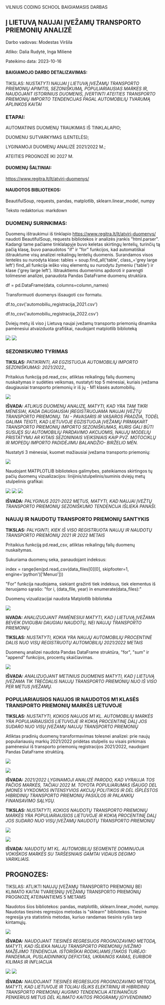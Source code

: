 
VILNIUS CODING SCHOOL BAIGIAMASIS DARBAS

## Į LIETUVĄ NAUJAI ĮVEŽAMŲ TRANSPORTO PRIEMONIŲ ANALIZĖ

Darbo vadovas: Modestas Viršila

Atliko: Dalia Rudytė, Inga Milienė

Pateikimo data: 2023-10-16

#### BAIGIAMOJO DARBO DETALIZAVIMAS:

TIKSLAS: _NUSTATYTI NAUJAI Į LIETUVĄ ĮVEŽAMŲ TRANSPORTO PRIEMONIŲ APIMTIS, SEZONIŠKUMĄ, POPULIARIAUSIAS MARKES
IR, NAUDOJANT ISTORINIUS DUOMENIS, ĮVERTINTI ATEITIES TRANSPORTO PRIEMONIŲ IMPORTO TENDENCIJAS PAGAL AUTOMOBILIŲ
TVARUMĄ APLINKOS KAITAI_


### ETAPAI:


AUTOMATINIS DUOMENŲ TRAUKIMAS IŠ TINKLALAPIO;

DUOMENU SUTVARKYMAS (LENTELĖS);

LYGINAMOJI DUOMENŲ ANALIZĖ 2021/2022 M.;

ATEITIES PROGNOZĖ IKI 2027 M.


#### DUOMENŲ ŠALTINIAI:
https://www.regitra.lt/lt/atviri-duomenys/


#### NAUDOTOS BIBLIOTEKOS:
BeautifulSoup,
requests,
pandas,
matplotlib,
sklearn.linear_model,
numpy

Teksto redaktorius: markdown


### DUOMENŲ SURINKIMAS:

Duomenų ištraukimui iš tinklapio https://www.regitra.lt/lt/atviri-duomenys/ naudoti BeautifulSoup, 
requests bibliotekos ir analizės įrankis "html.parser".
Kadangi tame pačiame tinklalapyje buvo keletas skirtingų lentelių, turinčių tą pačią klasę, buvo
panaudotos "if" ir "for" funkcijos, kad automatiškai ištrauktume visų analizei reikalingų lentelių duomenis.
Surandamos visos lentelės su nurodyta klase:
tables = soup.find_all('table', class_='grey large left')
find_all funkcija ieško visų elementų su nurodytu žymeniu ('table') ir klase ('grey large left').
Ištrauktiems duomenims apdoroti ir parengti tolimesnei analizei, panaudota Pandas DataFrame duomenų
struktūra.

df = pd.DataFrame(data, columns=column_names)

Transformuoti duomenys išsaugoti csv formatu.

df.to_csv('automobiliu_registracija_2021.csv')

df.to_csv('automobiliu_registracija_2022.csv')

Dviejų metų iš viso į Lietuvą naujai įvežamų transporto priemonių dinamika pamėnesiui
atvaizduota grafiškai, naudojant matplotlib biblioteką

![](C:\Users\ingam\OneDrive\Documents\GitHub\Baigiamasis-darbas\Grafikai\Transporto_registracija_2021.jpg)
![](C:\Users\ingam\OneDrive\Documents\GitHub\Baigiamasis-darbas\Grafikai\Transporto_registracija_2022.jpg)

### SEZONISKUMO TYRIMAS

**TIKSLAS:** _PATIKRINTI, AR EGZISTUOJA AUTOMOBILIŲ IMPORTO SEZONIŠKUMAS: 2021/2022__

Pritaikius funkciją pd.read_csv, atliktas reikalingų failų duomenų nuskaitymas ir 
sudėties veiksmas, nustatyti top 5 mėnesiai, kuriais
įvežama daugiausiai transporto priemonių ir iš jų - M1 klasės automobilių.

![](C:\Users\ingam\OneDrive\Documents\GitHub\Baigiamasis-darbas\Grafikai\suminis_top5_menesiai_2021_2022.jpg)

**IŠVADA:** _ATLIKUS DUOMENŲ ANALIZĘ, MATYTI, KAD YRA TAM TIKRI MĖNESIAI, KADA DAUGIAUSIAI ĮREGISTRUOJAMA NAUJAI 
ĮVEŽTŲ TRANSPORTO PRIEMONIŲ. TAI - PAVASARIS IR VASAROS PRADŽIA, TODĖL GALIMA TEIGTI, KAD LIETUVOJE EGZISTUOJA ĮVEŽAMŲ 
PIRMĄKART TRANSPORTO PRIEMONIŲ IMPORTO SEZONIŠKUMAS, KURIS GALI BŪTI SUSIJĘS SU AUTOMOBILIŲ PARDAVIMO AKCIJOMIS,
NAUJŲ MODELIŲ PRISTATYMU AR KITAIS SEZONINIAIS VEIKSNIAIS KAIP PVZ. MOTOCIKLŲ IR MOPEDŲ IMPORTO PADIDĖJIMU BALANDŽIO-
BIRŽELIO MĖN._

Nustatyti 3 mėnesiai, kuomet mažiausiai įvežama transporto priemonių:

![](C:\Users\ingam\OneDrive\Documents\GitHub\Baigiamasis-darbas\Grafikai\suminis_low3_menesiai_2021_2022.jpg)

Naudojant MATPLOTLIB bibliotekos galimybes, pateikiamos skirtingos tų pačių duomenų vizualizacijos:
linijinis/stulpelinis/suminis dviejų metų stulpelinis grafikai:

![](C:\Users\ingam\OneDrive\Documents\GitHub\Baigiamasis-darbas\Grafikai\Transporto_registracija_2021_vs_2022_stulpelinis.jpg)
![](C:\Users\ingam\OneDrive\Documents\GitHub\Baigiamasis-darbas\Grafikai\Transporto_registracija_2021_vs_2022_linijinis_jpg.png)
![](C:\Users\ingam\OneDrive\Documents\GitHub\Baigiamasis-darbas\Grafikai\Transporto_registracija_2021_2022_suminis_stulpelinis.jpg)

**IŠVADA:** _PALYGINUS 2021-2022 METUS, MATYTI, KAD NAUJAI ĮVEŽTŲ TRANSPORTO PRIEMONIŲ SEZONIŠKUMO 
TENDENCIJA IŠLIEKA PANAŠI._

### NAUJŲ IR NAUDOTŲ TRANSPORTO PRIEMONIŲ SANTYKIS

**TIKSLAS:** _PALYGINTI, KIEK IŠ VISO REGISTRUOTA NAUJŲ IR
NAUDOTŲ TRANSPORTO PRIEMONIŲ 2021 IR 2022 METAIS_

Pritaikius funkciją pd.read_csv, atliktas reikalingų failų duomenų nuskaitymas. 

Sukuriama duomenų seka, panaudojant indeksus:

index = range(len(pd.read_csv(data_files[0][0], skipfooter=1, engine='python')['Menuo']))

"For" funkcija naudojama, siekiant gražinti tiek indeksus, tiek elementus iš iteruojamo
sąrašo: "for i, (data_file, year) in enumerate(data_files):"

Duomenų vizualizacijai naudota Matplotlib biblioteka

![](C:\Users\ingam\OneDrive\Documents\GitHub\Baigiamasis-darbas\Grafikai\Transporto_registracija_2021_vs_2022.jpg)

**IšVADA:** _ANALIZUOJANT PAMĖNESIUI MATYTI, KAD Į LIETUVĄ ĮVEŽAMA  BEVEIK DVIGUBAI DAUGIAU
NAUDOTŲ, NEI NAUJŲ TRANSPORTO PRIEMONIŲ_

**TIKSLAS:** _NUSTATYTI, KOKIA YRA NAUJŲ AUTOMOBILIŲ PROCENTINĖ DALIS
NUO VISŲ REGISTRUOTŲ AUTOMOBILIŲ 2021/2022 METAIS_

Duomenų analizei naudota Pandas DataFrame struktūra, "for", "sum" ir "append"
funkcijos, procentų skaičiavimas.

![](C:\Users\ingam\OneDrive\Documents\GitHub\Baigiamasis-darbas\Grafikai\Nauju_auto_procentine_dalis_nuo_viso_registruotu_auto.jpg)

**IŠVADA:** _ANALIZUOJANT METINIUS DUOMENIS MATYTI, KAD Į LIETUVĄ ĮVEŽAMA  TIK TREČDALIS NAUJŲ 
TRANSPORTO PRIEMONIŲ NUO IŠ VISO PER METUS ĮVEŽAMŲ._


###  POPULIARIAUSIOS NAUJOS IR NAUDOTOS M1 KLASĖS TRANSPORTO PRIEMONIŲ MARKĖS LIETUVOJE

**TIKSLAS:** _NUSTATYTI, KOKIOS NAUJOS M1 KL. AUTOMOBILIŲ MARKĖS YRA POPULIARIAUSIOS LIETUVOJE
IR KOKIĄ PROCENTINĘ DALĮ JOS SUDARO NUO VISŲ ĮVEŽAMŲ NAUJŲ TRANSPORTO PRIEMONIŲ_

Atliktas pradinių duomenų transformavimas tolesnei analizei: prie naujų populiariausių markių 2021/2022 
pridėtas stulpelis su visais pirkimais pamėnesiui iš transporto priemonių registracijos 
2021/2022, naudojant Pandas DataFrame struktūrą.

![](C:\Users\ingam\OneDrive\Documents\GitHub\Baigiamasis-darbas\Grafikai\Procentine_pop_M1_nauju_auto_dalis_nuo_visu_nauju_registruotu_2021.jpg)

![](C:\Users\ingam\OneDrive\Documents\GitHub\Baigiamasis-darbas\Grafikai\Procentine_pop_M1_nauju_auto_dalis_nuo_visu_nauju_registruotu_2022.jpg)

**IŠVADA:** _2021/2022 LYGINAMOJI ANALIZĖ PARODO, KAD VYRAUJA TOS PAČIOS MARKĖS, TAČIAU 2022 M. TOYOTA 
POPULIARUMAS IŠAUGO DEL ĮMONĖS VYKDOMOS INTENSYVIOS AKCIJŲ POLITIKOS IR DĖL
IŠPLĖSTOS HIBRIDINIŲ TRANSPORTO PRIEMONIŲ PASIŪLOS IR PALANKIŲ FINANSAVIMO SĄLYGŲ._


**TIKSLAS:** _NUSTATYTI, KOKIOS NAUDOTŲ TRANSPORTO PRIEMONIŲ MARKĖS YRA POPULIARIAUSIOS LIETUVOJE
IR KOKIĄ PROCENTINĘ DALĮ JOS SUDARO NUO VISŲ ĮVEŽAMŲ NAUDOTŲ TRANSPORTO PRIEMONIŲ_

![](C:\Users\ingam\OneDrive\Documents\GitHub\Baigiamasis-darbas\Grafikai\Procentine_pop_M1_naudotu_auto_dalis_nuo_visu_naudotu_registruotu_2021.jpg)

![](C:\Users\ingam\OneDrive\Documents\GitHub\Baigiamasis-darbas\Grafikai\Procentine_pop_M1_naudotu_auto_dalis_nuo_visu_naudotu_registruotu_2022.jpg)

**IŠVADA:** _NAUDOTŲ M1 KL. AUTOMOBILIŲ SEGMENTE DOMINUOJA VOKIŠKOS MARKĖS SU TARŠESNIAIS
GAMTAI VIDAUS DEGIMO VARIKLIAIS._


## PROGNOZES:

TIKSLAS: ATLIKTI NAUJŲ ĮVEŽAMŲ TRANSPORTO PRIEMONIŲ BEI KLIMATO KAITAI TVARESNIŲ ĮVEŽAMŲ 
TRANSPORTO PRIEMONIŲ PROGNOZĘ ATEINANTIEMS 5 METAMS

Naudotos šios bibliotekos: pandas, matplotlib, sklearn.linear_model, numpy.
Naudotas tiesinės regresijos metodas is "sklearn" bibliotekos.
Tiesinė regresija yra statistinis metodas, kuriuo randamas tiesinis ryšis tarp kintamųjų. 

![](C:\Users\ingam\OneDrive\Documents\GitHub\Baigiamasis-darbas\Grafikai\Nauju_automobiliu_ivezimo_prognoze.jpg)

**IŠVADA:** _NAUDOJANT TIESINĖS REGRESIJOS PROGNOZAVIMO METODĄ, MATYTI, KAD IŠLIEKA
NAUJŲ TRANSPORTO PRIEMONIŲ ĮVEŽIMO MAŽĖJIMO TENDENCIJA. ISTORIŠKAI RODIKLIAMS ĮTAKOS
TURĖJO: PANDEMIJA, PUSLAIDININKIŲ DEFICITAS, UKRAINOS KARAS, EURIBOR KILIMAS
IR INFLIACIJA_

![](C:\Users\ingam\OneDrive\Documents\GitHub\Baigiamasis-darbas\Grafikai\Elektromobiliu_ivezimo_prognoze.jpg)
![](C:\Users\ingam\OneDrive\Documents\GitHub\Baigiamasis-darbas\Grafikai\Hibridu_ivezimo_prognoze.jpg)

**IŠVADA:** _NAUDOJANT TIESINĖS REGRESIJOS PROGNOZAVIMO METODĄ, MATYTI, KAD LIETUVOJE IR TOLIAU
IŠLIKS ELEKTRINIŲ IR HIBRIDINIŲ TRANSPORTO PRIEMONIŲ AUGIMO TENDENCIJA ATEINANČIUS
PENKERIUS METUS DĖL KLIMATO KAITOS PROGRAMŲ ĮGYVENDINIMO_